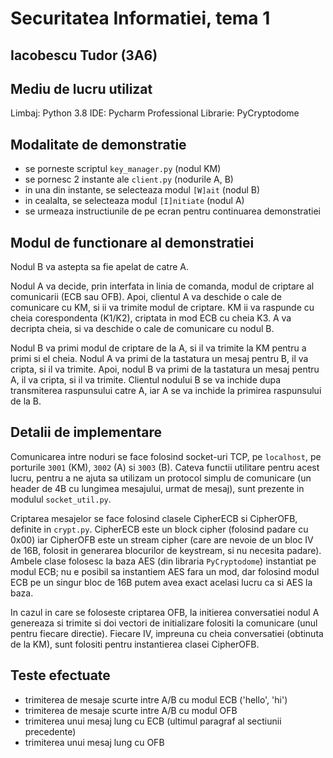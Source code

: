 # Securitatea Informatiei, tema 1
## Iacobescu Tudor (3A6)

## Mediu de lucru utilizat
Limbaj: Python 3.8
IDE: Pycharm Professional
Librarie: PyCryptodome

## Modalitate de demonstratie
- se porneste scriptul `key_manager.py` (nodul KM)
- se pornesc 2 instante ale `client.py` (nodurile A, B)
- in una din instante, se selecteaza modul `[W]ait` (nodul B)
- in cealalta, se selecteaza modul `[I]nitiate` (nodul A)
- se urmeaza instructiunile de pe ecran pentru continuarea demonstratiei

## Modul de functionare al demonstratiei
Nodul B va astepta sa fie apelat de catre A.

Nodul A va decide, prin interfata in linia de comanda, modul de criptare al comunicarii (ECB sau OFB).
Apoi, clientul A va deschide o cale de comunicare cu KM, si ii va trimite modul de criptare. KM ii va
raspunde cu cheia corespondenta (K1/K2), criptata in mod ECB cu cheia K3. A va decripta cheia, si va
deschide o cale de comunicare cu nodul B.

Nodul B va primi modul de criptare de la A, si il va trimite la KM pentru a primi si el cheia. Nodul
A va primi de la tastatura un mesaj pentru B, il va cripta, si il va trimite. Apoi, nodul B va primi
de la tastatura un mesaj pentru A, il va cripta, si il va trimite. Clientul nodului B se va inchide
dupa transmiterea raspunsului catre A, iar A se va inchide la primirea raspunsului de la B.

## Detalii de implementare
Comunicarea intre noduri se face folosind socket-uri TCP, pe `localhost`, pe porturile `3001` (KM),
`3002` (A) si `3003` (B). Cateva functii utilitare pentru acest lucru, pentru a ne ajuta sa utilizam
un protocol simplu de comunicare (un header de 4B cu lungimea mesajului, urmat de mesaj), sunt
prezente in modulul `socket_util.py`.

Criptarea mesajelor se face folosind clasele CipherECB si CipherOFB, definite in `crypt.py`. 
CipherECB este un block cipher (folosind padare cu 0x00) iar CipherOFB este un stream cipher (care
are nevoie de un bloc IV de 16B, folosit in generarea blocurilor de keystream, si nu necesita
padare). Ambele clase folosesc la baza AES (din libraria `PyCryptodome`) instantiat pe modul ECB;
nu e posibil sa instantiem AES fara un mod, dar folosind modul ECB pe un singur bloc de 16B putem 
avea exact acelasi lucru ca si AES la baza.

In cazul in care se foloseste criptarea OFB, la initierea conversatiei nodul A genereaza si trimite
si doi vectori de initializare folositi la comunicare (unul pentru fiecare directie). Fiecare IV,
impreuna cu cheia conversatiei (obtinuta de la KM), sunt folositi pentru instantierea clasei 
CipherOFB.

## Teste efectuate
- trimiterea de mesaje scurte intre A/B cu modul ECB ('hello', 'hi')
- trimiterea de mesaje scurte intre A/B cu modul OFB
- trimiterea unui mesaj lung cu ECB (ultimul paragraf al sectiunii precedente)
- trimiterea unui mesaj lung cu OFB
